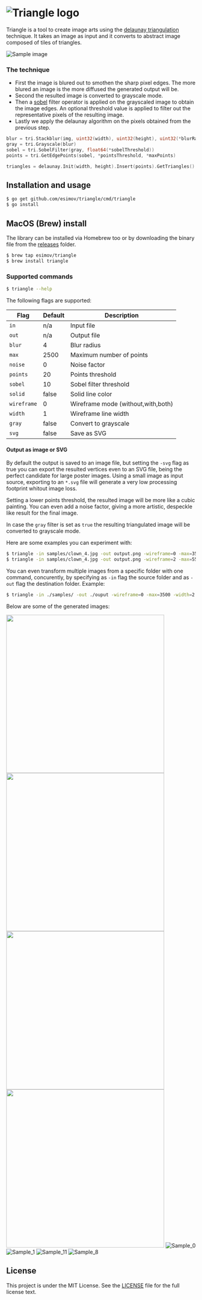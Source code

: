 
# ![Triangle logo](https://user-images.githubusercontent.com/883386/32769128-4d9625c6-c923-11e7-9a96-030f2f0efff3.png)

Triangle is a tool to create image arts using the [delaunay triangulation](https://en.wikipedia.org/wiki/Delaunay_triangulation) technique. It takes an image as input and it converts to abstract image composed of tiles of triangles.

![Sample image](https://github.com/esimov/triangle/blob/master/output/sample_3.png)

### The technique
* First the image is blured out to smothen the sharp pixel edges. The more blured an image is the more diffused the generated output will be.
* Second the resulted image is converted to grayscale mode. 
* Then a [sobel](https://en.wikipedia.org/wiki/Sobel_operator) filter operator is applied on the grayscaled image to obtain the image edges. An optional threshold value is applied to filter out the representative pixels of the resulting image.
* Lastly we apply the delaunay algorithm on the pixels obtained from the previous step.

```go
blur = tri.Stackblur(img, uint32(width), uint32(height), uint32(*blurRadius))
gray = tri.Grayscale(blur)
sobel = tri.SobelFilter(gray, float64(*sobelThreshold))
points = tri.GetEdgePoints(sobel, *pointsThreshold, *maxPoints)

triangles = delaunay.Init(width, height).Insert(points).GetTriangles()
```
## Installation and usage
```bash
$ go get github.com/esimov/triangle/cmd/triangle
$ go install
```
## MacOS (Brew) install
The library can be installed via Homebrew too or by downloading the binary file from the [releases](https://github.com/esimov/triangle/releases) folder.

```bash
$ brew tap esimov/triangle
$ brew install triangle
```

### Supported commands

```bash
$ triangle --help
```
The following flags are supported:

| Flag | Default | Description |
| --- | --- | --- |
| `in` | n/a | Input file |
| `out` | n/a | Output file |
| `blur` | 4 | Blur radius |
| `max` | 2500 | Maximum number of points |
| `noise` | 0 | Noise factor |
| `points` | 20 | Points threshold |
| `sobel` | 10 | Sobel filter threshold |
| `solid` | false | Solid line color |
| `wireframe` | 0 | Wireframe mode (without,with,both) |
| `width` | 1 | Wireframe line width |
| `gray` | false | Convert to grayscale |
| `svg` | false | Save as SVG |

#### Output as image or SVG
By default the output is saved to an image file, but setting the `-svg` flag as true you can export the resulted vertices even to an SVG file, being the perfect candidate for large poster images. Using a small image as input source, exporting to an `*.svg` file will generate a very low processing footprint whitout image loss.

Setting a lower points threshold, the resulted image will be more like a cubic painting. You can even add a noise factor, giving a more artistic, despeckle like result for the final image.  

In case the `gray` filter is set as `true` the resulting triangulated image will be converted to grayscale mode.

Here are some examples you can experiment with:
```bash
$ triangle -in samples/clown_4.jpg -out output.png -wireframe=0 -max=3500 -width=2 -blur=2
$ triangle -in samples/clown_4.jpg -out output.png -wireframe=2 -max=5500 -width=1 -blur=10
```

You can even transform multiple images from a specific folder with one command, concurently, by specifying as `-in` flag the source folder and as `-out` flag the destination folder. Example:

```bash
$ triangle -in ./samples/ -out ./ouput -wireframe=0 -max=3500 -width=2 -blur=2 -noise=4
```

Below are some of the generated images:

<a href="https://github.com/esimov/triangle/blob/master/output/sample_3.png"><img src="https://github.com/esimov/triangle/blob/master/output/sample_3.png" width=420/></a>
<a href="https://github.com/esimov/triangle/blob/master/output/sample_4.png"><img src="https://github.com/esimov/triangle/blob/master/output/sample_4.png" width=420/></a>
<a href="https://github.com/esimov/triangle/blob/master/output/sample_5.png"><img src="https://github.com/esimov/triangle/blob/master/output/sample_5.png" width=420/></a>
<a href="https://github.com/esimov/triangle/blob/master/output/sample_6.png"><img src="https://github.com/esimov/triangle/blob/master/output/sample_6.png" width=420/></a>
![Sample_0](https://github.com/esimov/triangle/blob/master/output/sample_0.png)
![Sample_1](https://github.com/esimov/triangle/blob/master/output/sample_1.png)
![Sample_11](https://github.com/esimov/triangle/blob/master/output/sample_11.png)
![Sample_8](https://github.com/esimov/triangle/blob/master/output/sample_8.png)


## License

This project is under the MIT License. See the [LICENSE](https://github.com/esimov/triangle/blob/master/LICENSE) file for the full license text.
